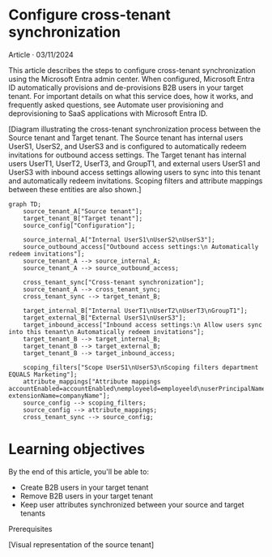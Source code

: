 Configure cross-tenant synchronization
===

Article · 03/11/2024

This article describes the steps to configure cross-tenant synchronization using the Microsoft Entra admin center. When configured, Microsoft Entra ID automatically provisions and de-provisions B2B users in your target tenant. For important details on what this service does, how it works, and frequently asked questions, see Automate user provisioning and deprovisioning to SaaS applications with Microsoft Entra ID.

[Diagram illustrating the cross-tenant synchronization process between the Source tenant and Target tenant. The Source tenant has internal users UserS1, UserS2, and UserS3 and is configured to automatically redeem invitations for outbound access settings. The Target tenant has internal users UserT1, UserT2, UserT3, and GroupT1, and external users UserS1 and UserS3 with inbound access settings allowing users to sync into this tenant and automatically redeem invitations. Scoping filters and attribute mappings between these entities are also shown.]

```mermaid
graph TD;
    source_tenant_A["Source tenant"];
    target_tenant_B["Target tenant"];
    source_config["Configuration"];
    
    source_internal_A["Internal UserS1\nUserS2\nUserS3"];
    source_outbound_access["Outbound access settings:\n Automatically redeem invitations"];
    source_tenant_A --> source_internal_A;
    source_tenant_A --> source_outbound_access;
    
    cross_tenant_sync["Cross-tenant synchronization"];
    source_tenant_A --> cross_tenant_sync;
    cross_tenant_sync --> target_tenant_B;

    target_internal_B["Internal UserT1\nUserT2\nUserT3\nGroupT1"];
    target_external_B["External UserS1\nUserS3"];
    target_inbound_access["Inbound access settings:\n Allow users sync into this tenant\n Automatically redeem invitations"];
    target_tenant_B --> target_internal_B;
    target_tenant_B --> target_external_B;
    target_tenant_B --> target_inbound_access;
    
    scoping_filters["Scope UserS1\nUserS3\nScoping filters department EQUALS Marketing"];
    attribute_mappings["Attribute mappings accountEnabled=accountEnabled\nemployeeld=employeeld\nuserPrincipalName=userPrincipalName\n+ extensionName=companyName"];
    source_config --> scoping_filters;
    source_config --> attribute_mappings;
    cross_tenant_sync --> source_config;
```

# Learning objectives

By the end of this article, you'll be able to:

- Create B2B users in your target tenant
- Remove B2B users in your target tenant
- Keep user attributes synchronized between your source and target tenants

Prerequisites

[Visual representation of the source tenant]